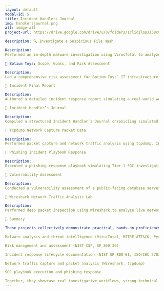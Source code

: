 ```yaml
---
layout: default
modal-id: 5
title: Incident Handlers Journal
img: handlersjournal.png
alt: image-alt
project-url: https://drive.google.com/drive/u/0/folders/1clioIlopJJ38cvYMis2FT5sg8TB9I4S4

description: 🔍 Investigate a Suspicious File Hash

Description:
Performed an in-depth malware investigation using VirusTotal to analyze a suspicious file obtained from a phishing campaign. Leveraged the Pyramid of Pain to classify adversary indicators, including hashes, domains, and TTPs. Correlated findings with MITRE ATT&CK to identify threat actor behaviors and escalation patterns. Documented analysis workflows—covering hash evaluation, static inspection, and contextual threat intelligence enrichment—and delivered recommendations to strengthen malware defense and threat intelligence sharing.

🧸 Botium Toys: Scope, Goals, and Risk Assessment

Description:
Led a comprehensive risk assessment for Botium Toys’ IT infrastructure, identifying weaknesses in asset management, encryption, and disaster recovery. Applied the NIST Cybersecurity Framework (CSF) to assess compliance and resilience, assigned qualitative risk scores, and proposed actionable mitigation strategies—such as access control enhancement, encryption enforcement, and network segmentation—to strengthen security posture and regulatory alignment.

🧾 Incident Final Report

Description:
Authored a detailed incident response report simulating a real-world web application compromise that resulted in data exposure. Documented each phase of the NIST SP 800-61 incident lifecycle—identification, containment, eradication, and recovery. Conducted root cause analysis, performed log correlation, and identified initial attack vectors. Provided actionable remediation and long-term prevention measures aligned with ISO/IEC 27035 standards.

🧠 Incident Handler’s Journal

Description:
Compiled a structured Incident Handler’s Journal chronicling simulated cybersecurity incidents. Documented detection timelines, containment strategies, eradication activities, and recovery efforts. Highlighted the use of SIEM tools, malware sandboxes, and packet analyzers in identifying and neutralizing threats. Reflected on communication, coordination, and lessons learned to improve response efficiency and strengthen organizational defense readiness.

📡 Tcpdump Network Capture Packet Data

Description:
Performed packet capture and network traffic analysis using tcpdump. Investigated HTTP, DNS, and ICMP packets to identify anomalies and suspicious behavior. Implemented BPF filters to isolate key traffic, interpreted payload data for forensic insights, and correlated findings with real-world intrusion patterns. Reinforced network analysis expertise crucial for SOC monitoring and network forensics.

🎣 Phishing Incident Playbook Response

Description:
Executed a phishing response playbook simulating Tier-1 SOC investigation. Analyzed malicious emails and attachments using VirusTotal and sandboxing tools. Extracted IoCs (URLs, IPs, hashes), logged evidence, and followed escalation protocols. Demonstrated an understanding of incident triage, threat containment, and SOC escalation workflows aligned with real-world operations.

🧱 Vulnerability Assessment

Description:
Conducted a vulnerability assessment of a public-facing database server using NIST SP 800-30 Rev. 1 methodology. Identified high-risk misconfigurations and outdated components. Evaluated likelihood and impact using a qualitative risk matrix and proposed prioritized remediation strategies including MFA, access control, and encryption. Enhanced organizational readiness through structured risk communication and mitigation planning.

🔬 Wireshark Network Traffic Analysis Lab

Description:
Performed deep packet inspection using Wireshark to analyze live network traffic. Applied capture filters to monitor TCP, DNS, HTTP, and ICMP protocols, examining headers and payloads for irregularities. Correlated findings to detect potential lateral movement or data exfiltration. Produced a comprehensive analytical summary improving visibility and strengthening intrusion detection awareness.

🧩 Summary

These projects collectively demonstrate practical, hands-on proficiency across critical domains of cybersecurity operations, including:

Malware analysis and threat intelligence (VirusTotal, MITRE ATT&CK, Pyramid of Pain)

Risk management and assessment (NIST CSF, SP 800-30)

Incident response lifecycle documentation (NIST SP 800-61, ISO/IEC 27035)

Network traffic capture and packet analysis (Wireshark, tcpdump)

SOC playbook execution and phishing response

Together, they showcase real investigative workflows, strong technical documentation skills, and a deep understanding of cybersecurity frameworks and defense mechanisms.
---
```



